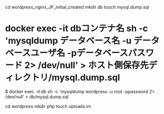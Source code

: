 cd wordpress_nginx_JP_initial_created
mkdir db
touch mysql.dump.sql

# docker exec -it dbコンテナ名 sh -c 'mysqldump データベース名 -u データベースユーザ名 -pデータベースパスワード 2> /dev/null' > ホスト側保存先ディレクトリ/mysql.dump.sql
$ docker exec -it db sh -c 'mysqldump wordpress -u root -ppassword 2> /dev/null' > db/mysql.dump.sql

cd wordpress
mkdir php
touch uploads.ini
